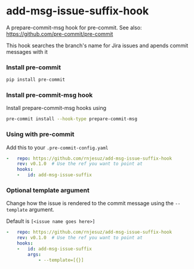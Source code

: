 add-msg-issue-suffix-hook
=========================

A prepare-commit-msg hook for pre-commit.
See also: https://github.com/pre-commit/pre-commit

This hook searches the branch's name for Jira issues and apends commit messages with it

### Install pre-commit

```bash
pip install pre-commit
```

### Install pre-commit-msg hook
Install prepare-commit-msg hooks using

```bash
pre-commit install --hook-type prepare-commit-msg
```

### Using with pre-commit

Add this to your `.pre-commit-config.yaml`

```yaml
-   repo: https://github.com/rnjesuz/add-msg-issue-suffix-hook
    rev: v0.1.0  # Use the ref you want to point at
    hooks:
    -   id: add-msg-issue-suffix
```

### Optional template argument
Change how the issue is rendered to the commit message using the `--template` argument.

Default is `[<issue name goes here>]`

```yaml
-   repo: https://github.com/rnjesuz/add-msg-issue-suffix-hook
    rev: v0.1.0  # Use the ref you want to point at
    hooks:
    -   id: add-msg-issue-suffix
        args:
            - --template=[{}]
```

